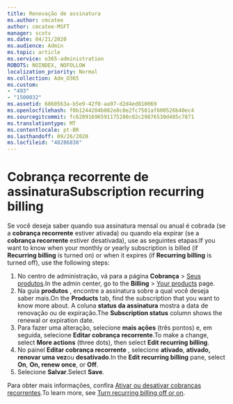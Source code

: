 ```yaml
---
title: Renovação de assinatura
ms.author: cmcatee
author: cmcatee-MSFT
manager: scotv
ms.date: 04/21/2020
ms.audience: Admin
ms.topic: article
ms.service: o365-administration
ROBOTS: NOINDEX, NOFOLLOW
localization_priority: Normal
ms.collection: Adm_O365
ms.custom:
- "493"
- "1500032"
ms.assetid: 6860563a-b5e9-42f0-aa97-d2d4ed810069
ms.openlocfilehash: f0b1244204b082e8c8e2fc7581af600526b40ec4
ms.sourcegitcommit: fc62091696591175280c02c29876530d485c7871
ms.translationtype: MT
ms.contentlocale: pt-BR
ms.lasthandoff: 09/26/2020
ms.locfileid: "48286838"
---
```

# <a name="subscription-recurring-billing"></a><span data-ttu-id="46468-102">Cobrança recorrente de assinatura</span><span class="sxs-lookup"><span data-stu-id="46468-102">Subscription recurring billing</span></span>

<span data-ttu-id="46468-103">Se você deseja saber quando sua assinatura mensal ou anual é cobrada (se a **cobrança recorrente** estiver ativada) ou quando ela expirar (se a **cobrança recorrente** estiver desativada), use as seguintes etapas:</span><span class="sxs-lookup"><span data-stu-id="46468-103">If you want to know when your monthly or yearly subscription is billed (if **Recurring billing** is turned on) or when it expires (if **Recurring billing** is turned off), use the following steps:</span></span>
  
1. <span data-ttu-id="46468-104">No centro de administração, vá para a página **Cobrança** \> [Seus produtos](https://go.microsoft.com/fwlink/p/?linkid=842054).</span><span class="sxs-lookup"><span data-stu-id="46468-104">In the admin center, go to the **Billing** \> [Your products](https://go.microsoft.com/fwlink/p/?linkid=842054) page.</span></span>
2. <span data-ttu-id="46468-105">Na guia **produtos** , encontre a assinatura sobre a qual você deseja saber mais.</span><span class="sxs-lookup"><span data-stu-id="46468-105">On the **Products** tab, find the subscription that you want to know more about.</span></span> <span data-ttu-id="46468-106">A coluna **status da assinatura** mostra a data de renovação ou de expiração.</span><span class="sxs-lookup"><span data-stu-id="46468-106">The **Subscription status** column shows the renewal or expiration date.</span></span>
3. <span data-ttu-id="46468-107">Para fazer uma alteração, selecione **mais ações** (três pontos) e, em seguida, selecione **Editar cobrança recorrente**.</span><span class="sxs-lookup"><span data-stu-id="46468-107">To make a change, select **More actions** (three dots), then select **Edit recurring billing**.</span></span>
4. <span data-ttu-id="46468-108">No painel **Editar cobrança recorrente** , selecione **ativado**, **ativado, renovar uma vez**ou **desativado**.</span><span class="sxs-lookup"><span data-stu-id="46468-108">In the **Edit recurring billing** pane, select **On**, **On, renew once**, or **Off**.</span></span>
5. <span data-ttu-id="46468-109">Selecione **Salvar**.</span><span class="sxs-lookup"><span data-stu-id="46468-109">Select **Save**.</span></span>

<span data-ttu-id="46468-110">Para obter mais informações, confira [Ativar ou desativar cobranças recorrentes](https://docs.microsoft.com/microsoft-365/commerce/subscriptions/renew-your-subscription).</span><span class="sxs-lookup"><span data-stu-id="46468-110">To learn more, see [Turn recurring billing off or on](https://docs.microsoft.com/microsoft-365/commerce/subscriptions/renew-your-subscription).</span></span>